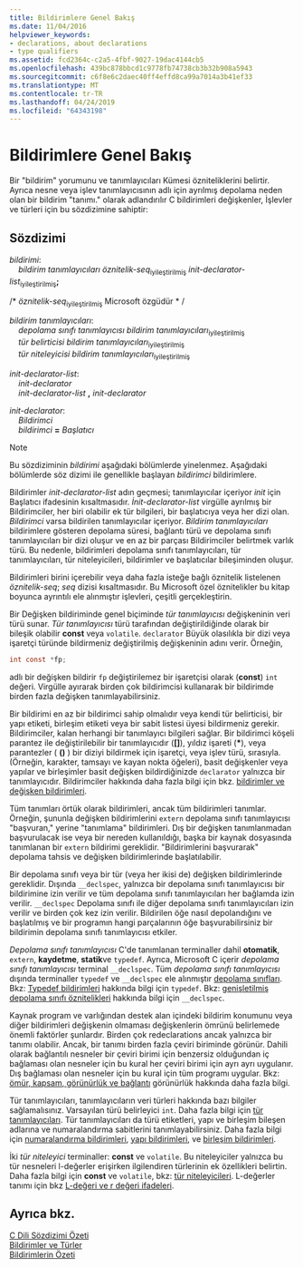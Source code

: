 ```yaml
---
title: Bildirimlere Genel Bakış
ms.date: 11/04/2016
helpviewer_keywords:
- declarations, about declarations
- type qualifiers
ms.assetid: fcd2364c-c2a5-4fbf-9027-19dac4144cb5
ms.openlocfilehash: 439bc878bbcd1c9778fb74738cb3b32b908a5943
ms.sourcegitcommit: c6f8e6c2daec40ff4effd8ca99a7014a3b41ef33
ms.translationtype: MT
ms.contentlocale: tr-TR
ms.lasthandoff: 04/24/2019
ms.locfileid: "64343198"
---
```

# <a name="overview-of-declarations"></a>Bildirimlere Genel Bakış

Bir "bildirim" yorumunu ve tanımlayıcıları Kümesi özniteliklerini belirtir. Ayrıca nesne veya işlev tanımlayıcısının adlı için ayrılmış depolama neden olan bir bildirim "tanımı." olarak adlandırılır C bildirimleri değişkenler, İşlevler ve türleri için bu sözdizimine sahiptir:

## <a name="syntax"></a>Sözdizimi

*bildirimi*:<br/>
&nbsp;&nbsp;&nbsp;&nbsp;*bildirim tanımlayıcıları* *öznitelik-seq*<sub>iyileştirilmiş</sub> *init-declarator-list*<sub>iyileştirilmiş</sub>**;**

/\* *öznitelik-seq*<sub>iyileştirilmiş</sub> Microsoft özgüdür * /

*bildirim tanımlayıcıları*:<br/>
&nbsp;&nbsp;&nbsp;&nbsp;*depolama sınıfı tanımlayıcısı* *bildirim tanımlayıcıları*<sub>iyileştirilmiş</sub><br/>
&nbsp;&nbsp;&nbsp;&nbsp;*tür belirticisi* *bildirim tanımlayıcıları*<sub>iyileştirilmiş</sub><br/>
&nbsp;&nbsp;&nbsp;&nbsp;*tür niteleyicisi* *bildirim tanımlayıcıları*<sub>iyileştirilmiş</sub>

*init-declarator-list*:<br/>
&nbsp;&nbsp;&nbsp;&nbsp;*init-declarator*<br/>
&nbsp;&nbsp;&nbsp;&nbsp;*init-declarator-list* **,** *init-declarator*

*init-declarator*:<br/>
&nbsp;&nbsp;&nbsp;&nbsp;*Bildirimci*<br/>
&nbsp;&nbsp;&nbsp;&nbsp;*bildirimci* **=** *Başlatıcı*

> [!NOTE]
> Bu sözdiziminin *bildirimi* aşağıdaki bölümlerde yinelenmez. Aşağıdaki bölümlerde söz dizimi ile genellikle başlayan *bildirimci* bildirimlere.

Bildirimler *init-declarator-list* adın geçmesi; tanımlayıcılar içeriyor *init* için Başlatıcı ifadesinin kısaltmasıdır. *İnit-declarator-list* virgülle ayrılmış bir Bildirimciler, her biri olabilir ek tür bilgileri, bir başlatıcıya veya her dizi olan. *Bildirimci* varsa bildirilen tanımlayıcılar içeriyor. *Bildirim tanımlayıcıları* bildirimlere gösteren depolama süresi, bağlantı türü ve depolama sınıfı tanımlayıcıları bir dizi oluşur ve en az bir parçası Bildirimciler belirtmek varlık türü. Bu nedenle, bildirimleri depolama sınıfı tanımlayıcıları, tür tanımlayıcıları, tür niteleyicileri, bildirimler ve başlatıcılar bileşiminden oluşur.

Bildirimleri birini içerebilir veya daha fazla isteğe bağlı öznitelik listelenen *öznitelik-seq*; *seq* dizisi kısaltmasıdır. Bu Microsoft özel öznitelikler bu kitap boyunca ayrıntılı ele alınmıştır işlevleri, çeşitli gerçekleştirin.

Bir Değişken bildiriminde genel biçiminde *tür tanımlayıcısı* değişkeninin veri türü sunar. *Tür tanımlayıcısı* türü tarafından değiştirildiğinde olarak bir bileşik olabilir **const** veya `volatile`. `declarator` Büyük olasılıkla bir dizi veya işaretçi türünde bildirmeniz değiştirilmiş değişkeninin adını verir. Örneğin,

```C
int const *fp;
```

adlı bir değişken bildirir `fp` değiştirilemez bir işaretçisi olarak (**const**) `int` değeri. Virgülle ayırarak birden çok bildirimcisi kullanarak bir bildirimde birden fazla değişken tanımlayabilirsiniz.

Bir bildirimi en az bir bildirimci sahip olmalıdır veya kendi tür belirticisi, bir yapı etiketi, birleşim etiketi veya bir sabit listesi üyesi bildirmeniz gerekir. Bildirimciler, kalan herhangi bir tanımlayıcı bilgileri sağlar. Bir bildirimci köşeli parantez ile değiştirilebilir bir tanımlayıcıdır (**[]**), yıldız işareti (<strong>\*</strong>), veya parantezler ( **()** ) bir diziyi bildirmek için işaretçi, veya işlev türü, sırasıyla. (Örneğin, karakter, tamsayı ve kayan nokta öğeleri), basit değişkenler veya yapılar ve birleşimler basit değişken bildirdiğinizde `declarator` yalnızca bir tanımlayıcıdır. Bildirimciler hakkında daha fazla bilgi için bkz. [bildirimler ve değişken bildirimleri](../c-language/declarators-and-variable-declarations.md).

Tüm tanımları örtük olarak bildirimleri, ancak tüm bildirimleri tanımlar. Örneğin, şununla değişken bildirimlerini `extern` depolama sınıfı tanımlayıcısı "başvuran," yerine "tanımlama" bildirimleri. Dış bir değişken tanımlanmadan başvurulacak ise veya bir nereden kullanıldığı, başka bir kaynak dosyasında tanımlanan bir `extern` bildirimi gereklidir. "Bildirimlerini başvurarak" depolama tahsis ve değişken bildirimlerinde başlatılabilir.

Bir depolama sınıfı veya bir tür (veya her ikisi de) değişken bildirimlerinde gereklidir. Dışında `__declspec`, yalnızca bir depolama sınıfı tanımlayıcısı bir bildirimine izin verilir ve tüm depolama sınıfı tanımlayıcıları her bağlamda izin verilir. `__declspec` Depolama sınıfı ile diğer depolama sınıfı tanımlayıcıları izin verilir ve birden çok kez izin verilir. Bildirilen öğe nasıl depolandığını ve başlatılmış ve bir programın hangi parçalarının öğe başvurabilirsiniz bir bildirimin depolama sınıfı tanımlayıcısı etkiler.

*Depolama sınıfı tanımlayıcısı* C'de tanımlanan terminaller dahil **otomatik**, `extern`, **kaydetme**, **statik**ve `typedef`. Ayrıca, Microsoft C içerir *depolama sınıfı tanımlayıcısı* terminal `__declspec`. Tüm *depolama sınıfı tanımlayıcısı* dışında terminaller `typedef` ve `__declspec` ele alınmıştır [depolama sınıfları](../c-language/c-storage-classes.md). Bkz: [Typedef bildirimleri](../c-language/typedef-declarations.md) hakkında bilgi için `typedef`. Bkz: [genişletilmiş depolama sınıfı öznitelikleri](../c-language/c-extended-storage-class-attributes.md) hakkında bilgi için `__declspec`.

Kaynak program ve varlığından destek alan içindeki bildirim konumunu veya diğer bildirimleri değişkenin olmaması değişkenlerin ömrünü belirlemede önemli faktörler şunlardır. Birden çok redeclarations ancak yalnızca bir tanımı olabilir. Ancak, bir tanımı birden fazla çeviri biriminde görünür. Dahili olarak bağlantılı nesneler bir çeviri birimi için benzersiz olduğundan iç bağlaması olan nesneler için bu kural her çeviri birimi için ayrı ayrı uygulanır. Dış bağlaması olan nesneler için bu kural için tüm programı uygular. Bkz: [ömür, kapsam, görünürlük ve bağlantı](../c-language/lifetime-scope-visibility-and-linkage.md) görünürlük hakkında daha fazla bilgi.

Tür tanımlayıcıları, tanımlayıcıların veri türleri hakkında bazı bilgiler sağlamalısınız. Varsayılan türü belirleyici `int`. Daha fazla bilgi için [tür tanımlayıcıları](../c-language/c-type-specifiers.md). Tür tanımlayıcıları da türü etiketleri, yapı ve birleşim bileşen adlarına ve numaralandırma sabitlerini tanımlayabilirsiniz. Daha fazla bilgi için [numaralandırma bildirimleri](../c-language/c-enumeration-declarations.md), [yapı bildirimleri](../c-language/structure-declarations.md), ve [birleşim bildirimleri](../c-language/union-declarations.md).

İki *tür niteleyici* terminaller: **const** ve `volatile`. Bu niteleyiciler yalnızca bu tür nesneleri l-değerler erişirken ilgilendiren türlerinin ek özellikleri belirtin. Daha fazla bilgi için **const** ve `volatile`, bkz: [tür niteleyicileri](../c-language/type-qualifiers.md). L-değerler tanımı için bkz [L-değeri ve r değeri ifadeleri](../c-language/l-value-and-r-value-expressions.md).

## <a name="see-also"></a>Ayrıca bkz.

[C Dili Sözdizimi Özeti](../c-language/c-language-syntax-summary.md)<br/>
[Bildirimler ve Türler](../c-language/declarations-and-types.md)<br/>
[Bildirimlerin Özeti](../c-language/summary-of-declarations.md)
